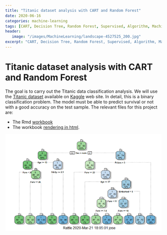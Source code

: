 ```yaml
---
title: "Titanic dataset analysis with CART and Random Forest"
date: 2020-06-16
categories: machine-learning
tags: [CART, Decision Tree, Random Forest, Supervised, Algorithm, Machine Learning, R-Language]
header: 
   image: "/images/MachineLearning/landscape-4527525_200.jpg"
excerpt: "CART, Decision Tree, Random Forest, Supervised, Algorithm, Machine Learning, R-Language"
---
```


# Titanic dataset analysis with CART and Random Forest
The goal is to carry out the Titanic data classification analysis. We will use the [Titanic dataset](https://www.kaggle.com/c/titanic/data) available on [Kaggle](https://www.kaggle.com/) web site. In detail, this is a binary classification problem. The model must be able to predict survival or not with a good accuracy on the test sample. The relevant files for this project are:   

* The Rmd [workbook](https://github.com/cjlise/MachineLearning/blob/master/ASML-Project-Ex2-Jlise.Rmd)
* The workbook [rendering in html](http://htmlpreview.github.com/?https://github.com/cjlise/MachineLearning/blob/master/ASML-Project-Ex2-Jlise.nb.html).   
 
 ![Airbnb Paris Listing](/images/MachineLearning/Titanic-01.png "Titanic tree with Rattle package")



	